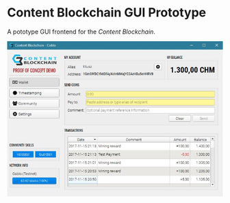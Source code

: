 # Content Blockchain GUI Prototype


A pototype GUI frontend for the *Content Blockchain*.

![Alt text](docs/screenshot_wallet.jpg?raw=true "Content Blockchain Wallet Screenshot")


